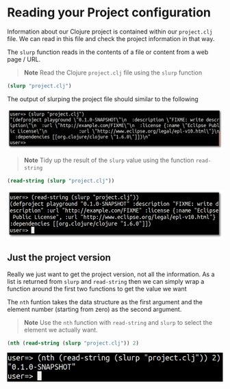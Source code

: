 # Reading your Project configuration

  Information about our Clojure project is contained within our `project.clj` file.  We can read in this file and check the project information in that way.

  The `slurp` function reads in the contents of a file or content from a web page / URL. 


> **Note** Read the Clojure `project.clj` file using the `slurp` function

```clojure
(slurp "project.clj")
```

  The output of slurping the project file should similar to the following 

![Output of slupring the project file](../images/clojure-playground-slurp-project.png)


> **Note** Tidy up the result of the `slurp` value using the function `read-string`

```clojure
(read-string (slurp "project.clj"))
```

![Output of slupring the project file](../images/clojure-playground-slurp-project-read-string.png)

## Just the project version

  Really we just want to get the project version, not all the information.  As a list is returned from `slurp` and `read-string` then we can simply wrap a function around the first two functions to get the value we want

  The `nth` funtion takes the data structure as the first argument and the element number (starting from zero) as the second argument.

> **Note**   Use the `nth` function with `read-string` and `slurp` to select the element we actually want.

```clojure
(nth (read-string (slurp "project.clj")) 2)
```

![](../images/clojure-playground-slurp-project-read-string-nth.png)

  
